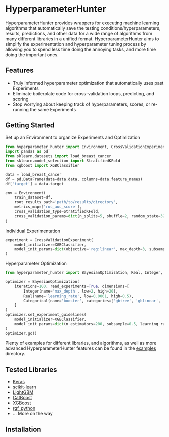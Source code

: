 HyperparameterHunter
====================

HyperparameterHunter provides wrappers for executing machine learning algorithms that
automatically save the testing conditions/hyperparameters, results, predictions, and
other data for a wide range of algorithms from many different libraries in a unified
format. HyperparameterHunter aims to simplify the experimentation and hyperparameter
tuning process by allowing you to spend less time doing the annoying tasks, and more time
doing the important ones.

Features
--------
* Truly informed hyperparameter optimization that automatically uses past Experiments
* Eliminate boilerplate code for cross-validation loops, predicting, and scoring
* Stop worrying about keeping track of hyperparameters, scores, or re-running the same Experiments

Getting Started
---------------
Set up an Environment to organize Experiments and Optimization
```python
from hyperparameter_hunter import Environment, CrossValidationExperiment
import pandas as pd
from sklearn.datasets import load_breast_cancer
from sklearn.model_selection import StratifiedKFold
from xgboost import XGBClassifier

data = load_breast_cancer
df = pd.DataFrame(data=data.data, columns=data.feature_names)
df['target'] = data.target

env = Environment(
	train_dataset=df,
	root_results_path='path/to/results/directory',
	metrics_map=['roc_auc_score'],
	cross_validation_type=StratifiedKFold,
	cross_validation_params=dict(n_splits=5, shuffle=2, random_state=32)
)
```
Individual Experimentation
```python
experiment = CrossValidationExperiment(
	model_initializer=XGBClassifier,
	model_init_params=dict(objective='reg:linear', max_depth=3, subsample=0.5)
)
```
Hyperparameter Optimization
```python
from hyperparameter_hunter import BayesianOptimization, Real, Integer, Categorical

optimizer = BayesianOptimization(
	iterations=100, read_experiments=True, dimensions=[
		Integer(name='max_depth', low=2, high=20),
		Real(name='learning_rate', low=0.0001, high=0.5),
		Categorical(name='booster', categories=['gbtree', 'gblinear', 'dart'])
	]
)
optimizer.set_experiment_guidelines(
	model_initializer=XGBClassifier,
	model_init_params=dict(n_estimators=200, subsample=0.5, learning_rate=0.1)
)
optimizer.go()
```
Plenty of examples for different libraries, and algorithms, as well as more advanced
HyperparameterHunter features can be found in the
[examples](https://github.com/HunterMcGushion/hyperparameter_hunter/tree/master/hyperparameter_hunter/examples)
directory.

Tested Libraries
----------------
* [Keras](https://github.com/HunterMcGushion/hyperparameter_hunter/blob/master/examples/keras_example.py)
* [scikit-learn](https://github.com/HunterMcGushion/hyperparameter_hunter/blob/master/examples/sklearn_example.py)
* [LightGBM](https://github.com/HunterMcGushion/hyperparameter_hunter/blob/master/examples/lightgbm_example.py)
* [CatBoost](https://github.com/HunterMcGushion/hyperparameter_hunter/blob/master/examples/catboost_example.py)
* [XGBoost](https://github.com/HunterMcGushion/hyperparameter_hunter/blob/master/examples/simple_example.py)
* [rgf_python](https://github.com/HunterMcGushion/hyperparameter_hunter/blob/master/examples/rgf_example.py)
* ... More on the way

Installation
------------

